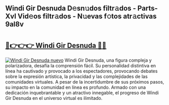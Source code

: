 ## Windi Gir Desnuda D𝚎sn𝚞dos filtr𝚊dos - Parts-XvI Vid𝚎os filtr𝚊dos - N𝚞evas f𝚘tos atr𝚊ctivas 9al8v

# <h2><a href="http://mbbtsn.tromn.icu/?c=Windi+Gir+Desnuda">🔗👉👉👉 Windi Gir Desnuda 🔗🔗</a></h2>

[![Windi Gir Desnuda nuevo](https://i.imgur.com/pEAQMta.gif)](http://mbbtsn.tromn.icu/?c=Windi+Gir+Desnuda)
Windi Gir Desnuda, una figura compleja y polarizadora, desafía la comprensión fácil. Su personalidad distintiva en línea ha cautivado y provocado a los espectadores, provocando debates sobre la expresión artística, la privacidad y las complejidades de las comunidades virtuales. A pesar de la incertidumbre de sus próximos pasos, su impacto en la comunidad en línea es profundo. Armado con una dedicación inquebrantable y un atractivo innegable, el progreso de Windi Gir Desnuda en el universo virtual es ilimitado.
